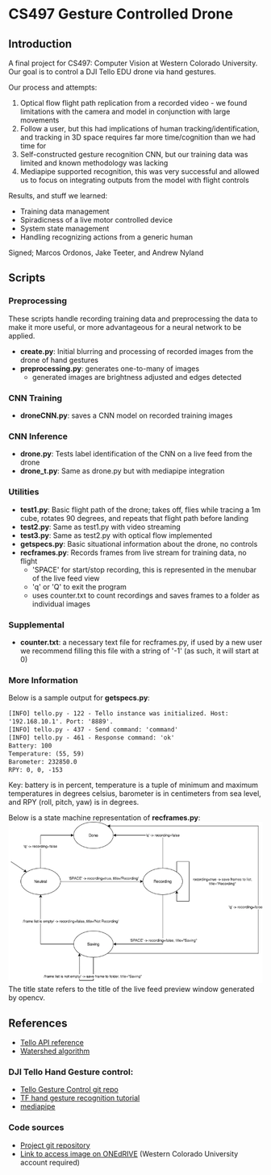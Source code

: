 # CS497 Gesture Controlled Drone

## Introduction
A final project for CS497: Computer Vision at Western Colorado University. Our goal is to control a DJI Tello EDU drone via hand gestures.

Our process and attempts:
1. Optical flow flight path replication from a recorded video - we found limitations with the camera and model in conjunction with large movements
1. Follow a user, but this had implications of human tracking/identification, and tracking in 3D space requires far more time/cognition than we had time for
1. Self-constructed gesture recognition CNN, but our training data was limited and known methodology was lacking
1. Mediapipe supported recognition, this was very successful and allowed us to focus on integrating outputs from the model with flight controls

Results, and stuff we learned:
 - Training data management
 - Spiradicness of a live motor controlled device
 - System state management
 - Handling recognizing actions from a generic human

Signed; Marcos Ordonos, Jake Teeter, and Andrew Nyland

## Scripts

### Preprocessing
These scripts handle recording training data and preprocessing the data to make it more useful, or more advantageous for a neural network to be applied.

 - **create.py**: Initial blurring and processing of recorded images from the drone of hand gestures 
 - **preprocessing.py**: generates one-to-many of images
     - generated images are brightness adjusted and edges detected

### CNN Training

 - **droneCNN.py**: saves a CNN model on recorded training images

### CNN Inference

 - **drone.py**: Tests label identification of the CNN on a live feed from the drone
 - **drone_t.py**: Same as drone.py but with mediapipe integration

### Utilities

 - **test1.py**: Basic flight path of the drone; takes off, flies while tracing a 1m cube, rotates 90 degrees, and repeats that flight path before landing
 - **test2.py**: Same as test1.py with video streaming
 - **test3.py**: Same as test2.py with optical flow implemented
 - **getspecs.py**: Basic situational information about the drone, no controls
 - **recframes.py**: Records frames from live stream for training data, no flight
     - 'SPACE' for start/stop recording, this is represented in the menubar of the live feed view
     - 'q' or 'Q' to exit the program
     - uses counter.txt to count recordings and saves frames to a folder as individual images

### Supplemental
 - **counter.txt**: a necessary text file for recframes.py, if used by a new user we recommend filling this file with a string of '-1' (as such, it will start at 0)


### More Information

Below is a sample output for **getspecs.py**:
```
[INFO] tello.py - 122 - Tello instance was initialized. Host: '192.168.10.1'. Port: '8889'.
[INFO] tello.py - 437 - Send command: 'command'
[INFO] tello.py - 461 - Response command: 'ok'
Battery: 100
Temperature: (55, 59)
Barometer: 232850.0
RPY: 0, 0, -153
```
Key: battery is in percent, temperature is a tuple of minimum and maximum temperatures in degrees celsius, barometer is in centimeters from sea level, and RPY (roll, pitch, yaw) is in degrees.

Below is a state machine representation of **recframes.py**:
![recframes.png](recframes.png)
The title state refers to the title of the live feed preview window generated by opencv.



## References
 - [Tello API reference](https://github.com/damiafuentes/DJITelloPy/blob/master/djitellopy/tello.py)
 - [Watershed algorithm](https://www.bogotobogo.com/python/OpenCV_Python/python_opencv3_Image_Watershed_Algorithm_Marker_Based_Segmentation.php)
### DJI Tello Hand Gesture control: 
 - [Tello Gesture Control git repo](https://github.com/kinivi/tello-gesture-control)
 - [TF hand gesture recognition tutorial](https://techvidvan.com/tutorials/hand-gesture-recognition-tensorflow-opencv/)
 - [mediapipe](https://www.section.io/engineering-education/creating-a-hand-tracking-module/)
### Code sources
 - [Project git repository](https://github.com/Jaketa-CS/CS497_OptimalFlowDrone)
 - [Link to access image on ONEdRIVE](https://westernstatecoloradou-my.sharepoint.com/:u:/g/personal/marcos_ordonez_western_edu/EXoWoUeohZdKk-me1iAHF-gBABaIlLkrLvVN05MPQsLT3w?e=ltUGxq) (Western Colorado University account required)
